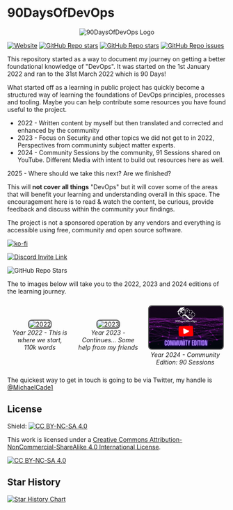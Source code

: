 # 90DaysOfDevOps

<p align="center">
 <img src="logo.png?raw=true" alt="90DaysOfDevOps Logo" width="50%" height="50%" />
</p>

[![Website](https://img.shields.io/website?url=https%3A%2F%2Fwww.90daysofdevops.com)](https://www.90daysofdevops.com) [![GitHub Repo stars](https://img.shields.io/github/stars/MichaelCade/90DaysOfDevOps)](https://github.com/MichaelCade/90DaysOfDevOps) [![GitHub Repo stars](https://img.shields.io/github/forks/MichaelCade/90DaysOfDevOps)](https://github.com/MichaelCade/90DaysOfDevOps)  [![GitHub Repo issues](https://img.shields.io/github/issues/MichaelCade/90DaysOfDevOps)](https://github.com/MichaelCade/90DaysOfDevOps)  

This repository started as a way to document my journey on getting a better foundational knowledge of "DevOps". It was started on the 1st January 2022 and ran to the 31st March 2022 which is 90 Days! 

What started off as a learning in public project has quickly become a structured way of learning the foundations of DevOps principles, processes and tooling. Maybe you can help contribute some resources you have found useful to the project. 

- 2022 - Written content by myself but then translated and corrected and enhanced by the community 
- 2023 - Focus on Security and other topics we did not get to in 2022, Perspectives from communinty subject matter experts. 
- 2024 - Community Sessions by the community, 91 Sessions shared on YouTube. Different Media with intent to build out resources here as well. 

2025 - Where should we take this next? Are we finished? 

This will **not cover all things** "DevOps" but it will cover some of the areas that will benefit your learning and understanding overall in this space. The encouragement here is to read & watch the content, be curious, provide feedback and discuss within the community your findings.

The project is not a sponsored operation by any vendors and everything is accessible using free, community and open source software. 

[![ko-fi](https://ko-fi.com/img/githubbutton_sm.svg)](https://ko-fi.com/N4N33YRCS)

[![Discord Invite Link](https://dcbadge.vercel.app/api/server/vqwPrNQsyK)](https://discord.gg/vqwPrNQsyK)

![GitHub Repo Stars](https://img.shields.io/github/stars/michaelcade/90daysofdevops?style=social?)

The to images below will take you to the 2022, 2023 and 2024 editions of the learning journey. 

<div style="display: flex; justify-content: center; align-items: center;">

  <div style="margin: 10px; text-align: center;">
    <a href="2022.md">
      <img src="2022.png?raw=true" alt="2022" style="border: 2px solid #555; border-radius: 8px; width: 100%; max-width: 400px;" />
    </a>
    <br />
    <em>Year 2022 - This is where we start, 110k words </em>
  </div>

  <div style="margin: 10px; text-align: center;">
    <a href="2023.md">
      <img src="2023.png?raw=true" alt="2023" style="border: 2px solid #555; border-radius: 8px; width: 100%; max-width: 400px;" />
    </a>
    <br />
    <em>Year 2023 - Continues... Some help from my friends</em>
  </div>

  <div style="margin: 10px; text-align: center;">
    <a href="2024.md">
      <img src="2024.png?raw=true" alt="2024" style="border: 2px solid #555; border-radius: 8px; width: 100%; max-width: 400px;" />
    </a>
    <br />
    <em>Year 2024 - Community Edition: 90 Sessions</em>
  </div>

</div>

The quickest way to get in touch is going to be via Twitter, my handle is [@MichaelCade1](https://twitter.com/MichaelCade1)

## License

Shield: [![CC BY-NC-SA 4.0][cc-by-nc-sa-shield]][cc-by-nc-sa]

This work is licensed under a
[Creative Commons Attribution-NonCommercial-ShareAlike 4.0 International License][cc-by-nc-sa].

[![CC BY-NC-SA 4.0][cc-by-nc-sa-image]][cc-by-nc-sa]

## Star History

[![Star History Chart](https://api.star-history.com/svg?repos=MichaelCade/90DaysOfDevOps&type=Timeline)](https://star-history.com/#MichaelCade/90DaysOfDevOps&Timeline)

[cc-by-nc-sa]: http://creativecommons.org/licenses/by-nc-sa/4.0/
[cc-by-nc-sa-image]: https://licensebuttons.net/l/by-nc-sa/4.0/88x31.png
[cc-by-nc-sa-shield]: https://img.shields.io/badge/License-CC%20BY--NC--SA%204.0-lightgrey.svg
